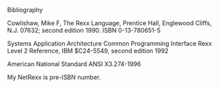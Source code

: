 Bibliography

Cowlishaw, Mike F, The Rexx Language, Prentice Hall, Englewood Cliffs, N.J. 07632; second edition
1990. ISBN 0-13-780651-5

Systems Application Architecture Common Programming Interface Rexx Level 2 Reference, IBM
$C24-5549, second edition 1992

American National Standard ANSI X3.274-1996

My NetRexx is pre-ISBN number.

